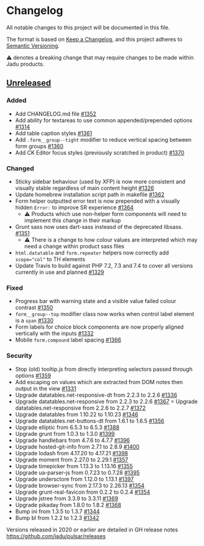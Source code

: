 # Changelog

All notable changes to this project will be documented in this file.

The format is based on [Keep a Changelog](https://keepachangelog.com/en/1.0.0/),
and this project adheres to [Semantic Versioning](https://semver.org/spec/v2.0.0.html).

⚠️ denotes a breaking change that may require changes to be made within Jadu products.

## [Unreleased](https://github.com/jadu/pulsar/issues?q=is%3Aclosed+milestone%3AUnreleased)
### Added
- Add CHANGELOG.md file [#1352](https://github.com/jadu/pulsar/pull/1352)
- Add ability for textareas to use common appended/prepended options [#1314](https://github.com/jadu/pulsar/pull/1314)
- Add table caption styles [#1361](https://github.com/jadu/pulsar/pull/1361)
- Add `.form__group--tight` modifier to reduce vertical spacing between form groups [#1360](https://github.com/jadu/pulsar/pull/1360)
- Add CK Editor focus styles (previously scratched in product) [#1370](https://github.com/jadu/pulsar/pull/1370)

### Changed
- Sticky sidebar behaviour (used by XFP) is now more consistent and visually stable regardless of main content height [#1326](https://github.com/jadu/pulsar/pull/1326)
- Update homebrew installation script path in makefile [#1362](https://github.com/jadu/pulsar/pull/1362)
- Form helper outputted error text is now prepended with a visually hidden `Error:` to improve SR experience [#1364](https://github.com/jadu/pulsar/pull/1364)
  - ⚠️ Products which use non-helper form components will need to implement this change in their markup
- Grunt sass now uses dart-sass insteasd of the deprecated libsass. [#1351](https://github.com/jadu/pulsar/pull/1351)
  - ⚠️ There is a change to how colour values are interpreted which may need a change within product sass files
- `html.datatable` and `form.repeater` helpers now correctly add `scope="col"` to TH elements
- Update Travis to build against PHP 7.2, 7.3 and 7.4 to cover all versions currently in use and planned [#1329](https://github.com/jadu/pulsar/pull/1329)

### Fixed
- Progress bar with warning state and a visible value failed colour contrast [#1350](https://github.com/jadu/pulsar/pull/1350)
- `form__group--top` modifier class now works when control label element is a `span` [#1330](https://github.com/jadu/pulsar/pull/1330)
- Form labels for choice block components are now properly aligned vertically with the inputs [#1332](https://github.com/jadu/pulsar/pull/1332)
- Mobile `form.compound` label spacing [#1366](https://github.com/jadu/pulsar/pull/1366)

### Security
- Stop (old) tooltip.js from directly interpreting selectors passed through options [#1359](https://github.com/jadu/pulsar/pull/1359)
- Add escaping on values which are extracted from DOM notes then output in the view [#1331](https://github.com/jadu/pulsar/pull/1331)
- Upgrade datatables.net-responsive-dt from 2.2.3 to 2.2.6 [#1336](https://github.com/jadu/pulsar/pull/1336)
- Upgrade datatables.net-responsive from 2.2.3 to 2.2.6 [#1367](https://github.com/jadu/pulsar/pull/1367)
= Upgrade datatables.net-responsive from 2.2.6 to 2.2.7 [#1372](https://github.com/jadu/pulsar/pull/1372)
- Upgrade datatables from 1.10.22 to 1.10.23 [#1346](https://github.com/jadu/pulsar/pull/1346)
- Upgrade datatables.net-buttons-dt from 1.6.1 to 1.6.5 [#1356](https://github.com/jadu/pulsar/pull/1356)
- Upgrade elliptic from 6.5.3 to 6.5.3 [#1388](https://github.com/jadu/pulsar/pull/1388)
- Upgrade grunt from 1.0.3 to 1.3.0 [#1399](https://github.com/jadu/pulsar/pull/1399)
- Upgrade handlebars from 4.7.6 to 4.7.7 [#1396](https://github.com/jadu/pulsar/pull/1396)
- Upgrade hosted-git-info from 2.7.1 to 2.8.9 [#1400](https://github.com/jadu/pulsar/pull/1400)
- Upgrade lodash from 4.17.20 to 4.17.21 [#1398](https://github.com/jadu/pulsar/pull/1398)
- Upgrade moment from 2.27.0 to 2.29.1 [#1357](https://github.com/jadu/pulsar/pull/1357)
- Upgrade timepicker from 1.13.3 to 1.13.16 [#1355](https://github.com/jadu/pulsar/pull/1355)
- Upgrade ua-parser-js from 0.7.23 to 0.7.28 [#1395](https://github.com/jadu/pulsar/pull/1395)
- Upgrade undersctore from 1.12.0 to 1.13.1 [#1397](https://github.com/jadu/pulsar/pull/1397)
- Upgrade browser-sync from 2.17.3 to 2.26.13 [#1354](https://github.com/jadu/pulsar/pull/1354/)
- Upgrade grunt-real-favicon from 0.2.2 to 0.2.4 [#1354](https://github.com/jadu/pulsar/pull/1354/)
- Upgrade jstree from 3.3.9 to 3.3.11 [#1369](https://github.com/jadu/pulsar/pull/1369)
- Upgrade pikaday from 1.8.0 to 1.8.2 [#1368](https://github.com/jadu/pulsar/pull/1368)
- Bump ini from 1.3.5 to 1.3.7 [#1344](https://github.com/jadu/pulsar/pull/1344)
- Bump bl from 1.2.2 to 1.2.3 [#1342](https://github.com/jadu/pulsar/pull/1342)

Versions released in 2020 or earlier are detailed in GH release notes https://github.com/jadu/pulsar/releases
